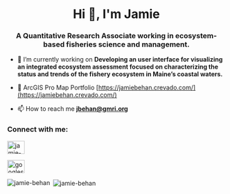 <h1 align="center">Hi 👋, I'm Jamie</h1>
<h3 align="center">A Quantitative Research Associate working in ecosystem-based fisheries science and management.</h3>

- 🔭 I’m currently working on **Developing an user interface for visualizing an integrated ecosystem assessment focused on characterizing the status and trends of the fishery ecosystem in Maine’s coastal waters.**

- :round_pushpin: ArcGIS Pro Map Portfolio [https://jamiebehan.crevado.com/](https://jamiebehan.crevado.com/)

- 📫 How to reach me **jbehan@gmri.org**

<h3 align="left">Connect with me:</h3>
<p align="left">
<a href="https://www.linkedin.com/in/jamie-behan-44491510a" target="blank"><img align="center" src="https://raw.githubusercontent.com/rahuldkjain/github-profile-readme-generator/master/src/images/icons/Social/linked-in-alt.svg" alt="jamie-behan" height="30" width="40" /></a>
</p>

<p align="left">
<a href="https://scholar.google.com/citations?user=qqc_qYkAAAAJ&hl=en&inst=569367360547434339" target="blank"><img align="center" src="https://upload.wikimedia.org/wikipedia/commons/c/c7/Google_Scholar_logo.svg" alt="googlescholar" height="30" width="40" /></a>
</p>

<p><img align="left" src="https://github-readme-stats.vercel.app/api/top-langs?username=jamie-behan&show_icons=true&locale=en&layout=compact" alt="jamie-behan" /></p>

<p>&nbsp;<img align="center" src="https://github-readme-stats.vercel.app/api?username=jamie-behan&show_icons=true&locale=en" alt="jamie-behan" /></p>
